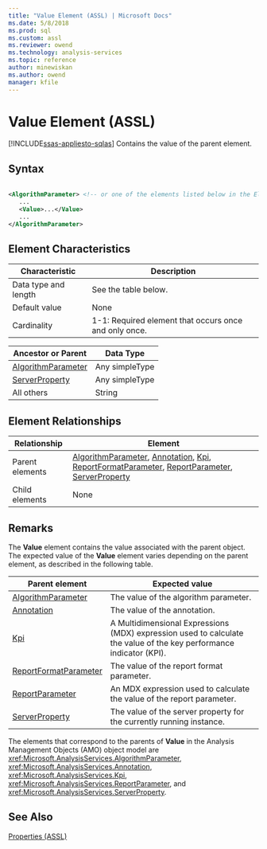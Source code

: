 ```yaml
---
title: "Value Element (ASSL) | Microsoft Docs"
ms.date: 5/8/2018
ms.prod: sql
ms.custom: assl
ms.reviewer: owend
ms.technology: analysis-services
ms.topic: reference
author: minewiskan
ms.author: owend
manager: kfile
---
```

# Value Element (ASSL)
[!INCLUDE[ssas-appliesto-sqlas](../../../includes/ssas-appliesto-sqlas.md)]
  Contains the value of the parent element.  
  
## Syntax  
  
```xml  
  
<AlgorithmParameter> <!-- or one of the elements listed below in the Element Relationships table -->  
   ...  
   <Value>...</Value>  
   ...  
</AlgorithmParameter>  
```  
  
## Element Characteristics  
  
|Characteristic|Description|  
|--------------------|-----------------|  
|Data type and length|See the table below.|  
|Default value|None|  
|Cardinality|1-1: Required element that occurs once and only once.|  
  
|Ancestor or Parent|Data Type|  
|------------------------|---------------|  
|[AlgorithmParameter](../../../analysis-services/scripting/objects/algorithmparameter-element-assl.md)|Any simpleType|  
|[ServerProperty](../../../analysis-services/scripting/objects/serverproperty-element-assl.md)|Any simpleType|  
|All others|String|  
  
## Element Relationships  
  
|Relationship|Element|  
|------------------|-------------|  
|Parent elements|[AlgorithmParameter](../../../analysis-services/scripting/objects/algorithmparameter-element-assl.md), [Annotation](../../../analysis-services/scripting/objects/annotation-element-assl.md), [Kpi](../../../analysis-services/scripting/objects/kpi-element-assl.md), [ReportFormatParameter](../../../analysis-services/scripting/objects/reportformatparameter-element-asl.md), [ReportParameter](../../../analysis-services/scripting/objects/reportparameter-element-assl.md), [ServerProperty](../../../analysis-services/scripting/objects/serverproperty-element-assl.md)|  
|Child elements|None|  
  
## Remarks  
 The **Value** element contains the value associated with the parent object. The expected value of the **Value** element varies depending on the parent element, as described in the following table.  
  
|Parent element|Expected value|  
|--------------------|--------------------|  
|[AlgorithmParameter](../../../analysis-services/scripting/objects/algorithmparameter-element-assl.md)|The value of the algorithm parameter.|  
|[Annotation](../../../analysis-services/scripting/objects/annotation-element-assl.md)|The value of the annotation.|  
|[Kpi](../../../analysis-services/scripting/objects/kpi-element-assl.md)|A Multidimensional Expressions (MDX) expression used to calculate the value of the key performance indicator (KPI).|  
|[ReportFormatParameter](../../../analysis-services/scripting/objects/reportformatparameter-element-asl.md)|The value of the report format parameter.|  
|[ReportParameter](../../../analysis-services/scripting/objects/reportparameter-element-assl.md)|An MDX expression used to calculate the value of the report parameter.|  
|[ServerProperty](../../../analysis-services/scripting/objects/serverproperty-element-assl.md)|The value of the server property for the currently running instance.|  
  
 The elements that correspond to the parents of **Value** in the Analysis Management Objects (AMO) object model are <xref:Microsoft.AnalysisServices.AlgorithmParameter>, <xref:Microsoft.AnalysisServices.Annotation>, <xref:Microsoft.AnalysisServices.Kpi>, <xref:Microsoft.AnalysisServices.ReportParameter>, and <xref:Microsoft.AnalysisServices.ServerProperty>.  
  
## See Also  
 [Properties &#40;ASSL&#41;](../../../analysis-services/scripting/properties/properties-assl.md)  
  
  
